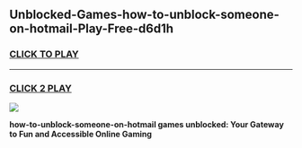 
## Unblocked-Games-how-to-unblock-someone-on-hotmail-Play-Free-d6d1h
<h3>
<a href="https://premium76.site?title=how-to-unblock-someone-on-hotmail&ref=18A1">CLICK TO PLAY</a></h3>
<hr>

<h3>
<a href="https://premium76.site?title=how-to-unblock-someone-on-hotmail&ref=18A1">CLICK 2 PLAY</a>
  
</h3>

<a href="https://premium76.site?title=how-to-unblock-someone-on-hotmail&ref=18A1"><img src="https://clearcache.store/games.png"></a>


**how-to-unblock-someone-on-hotmail games unblocked: Your Gateway to Fun and Accessible Online Gaming**
